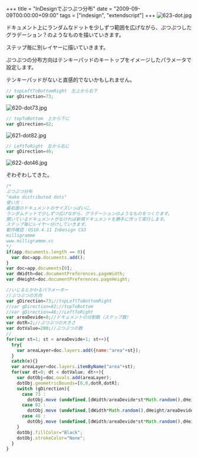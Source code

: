 +++
title = "InDesignでぷつぷつ分布"
date = "2009-09-09T00:00:00+09:00"
tags = ["indesign", "extendscript"]
+++
![623-dot.jpg](/images/2010/09/623-dot.jpg)

ドキュメント上にランダムなドットを少しずつ範囲を広げながら、ぷつぷつしたグラデーション？のようなものを描いていきます。

ステップ毎に別レイヤーに描いていきます。

ぷつぷつの分布方向はテンキーパッドのキートップをイメージしたパラメータで設定します。

テンキーパッドがないと直感的でないかもしれません。

```js
// topLeftToBottomRight　左上から右下
var gDirection=73;
```

![620-dot73.jpg](/images/2010/09/620-dot73.jpg)

```js
// topToBottom　上から下に
var gDirection=82;
```

![621-dot82.jpg](/images/2010/09/621-dot82.jpg)

```js
// LeftToRight　左から右に
var gDirection=46;
```

![622-dot46.jpg](/images/2010/09/622-dot46.jpg)

ぞわぞわしてきた。

```js
/*
ぷつぷつ分布
"make distributed dots"
使い方：
最前面のドキュメントのサイズいっぱいに、
ランダムドットで少しずつ広げながら、グラデーションのようなものをつくります。
開いているドキュメントがなければ新規ドキュメントを勝手に作って実行します。
ステップ毎にレイヤー分けしていきます。
動作確認：OS10.4.11 InDesign CS3
milligramme
www.milligramme.cc
*/
if(app.documents.length == 0){
  var doc=app.documents.add();
}
var doc=app.documents[0];
var dWidth=doc.documentPreferences.pageWidth;
var dHeight=doc.documentPreferences.pageHeight;

//いじるとかわるパラメーター
//ぷつぷつの方向
var gDirection=73;//topLeftToBottomRight
//var gDirection=82;//topToBottom
//var gDirection=46;//LeftToRight
var areaDevide=8;//ドキュメントの分割数（ステップ数）
var dotR=2;//ぷつぷつの大きさ
var dotValue=200;//ぷつぷつの数
//
for(var st=1; st < areaDevide+1; st++){
  try{
    var areaLayer=doc.layers.add({name:"area"+st});
  }
  catch(e){}
  var areaLayer=doc.layers.itemByName("area"+st);
  for(var dt=0; dt < dotValue; dt++){
    var dotObj=doc.ovals.add(areaLayer);
    dotObj.geometricBounds=[0,0,dotR,dotR];
    switch (gDirection){
      case 73 :
        dotObj.move (undefined,[dWidth/areaDevide*st*Math.random(),dHeight/areaDevide*st*Math.random()]) break;
      case 82 :
        dotObj.move (undefined,[dWidth*Math.random(),dHeight/areaDevide*st*Math.random()]) break;
      case 46 :
        dotObj.move (undefined,[dWidth/areaDevide*st*Math.random(),dHeight*Math.random()]) break;
    }
    dotObj.fillColor="Black";
    dotObj.strokeColor="None";
  }
}
```